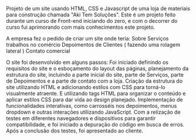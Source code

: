 Projeto de um site usando HTML, CSS e Javascript de uma loja de materiais para construção chamada "Aki Tem Soluções".
Este é um projeto feito durante um curso de Front-end iniciando do zero, e com o decorrer do curso fui aprimorando com mais conhecimentos este projeto.

A empresa fez o pedido de criar um site onde teria:
  Sobre
  Serviços trabalhos no comércio
  Depoimentos de Clientes ( fazendo uma rolagem lateral )
  Contato comercial

O site foi desenvolvido em alguns passos:
  Foi iniciado definindo os requisitos do site e o esboçamento do layout das páginas, planejamento da estrutura do site, incluindo a parte inicial do site, parte de Serviços, parte de Depoimentos e a parte de contato com a loja.
  Criação da estrutura do site utilizando HTML e adicionando estilos com CSS para torná-lo visualmente atraente. E utilizando tags HTML para organizar o conteúdo e aplicar estilos CSS para dar vida ao design planejado.
  Implementação de funcionalidades interativas, como carrosséis nos depoimentos, menus dropdown e outras interações utilizando JavaScript.
  Com a relização de testes em diferentes navegadores e dispositivos para garantir compatibilidade, e foi iniciado a depuração do código em busca de erros.
  Após a conclusão dos testes, foi apresentado ao cliente.

  
